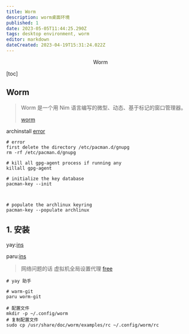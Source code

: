 ```yaml
---
title: Worm
description: worm桌面环境
published: 1
date: 2023-05-05T11:44:25.290Z
tags: desktop environment, worm
editor: markdown
dateCreated: 2023-04-19T15:31:24.022Z
---
```


<center>Worm</center>



[toc]





## Worm

> Worm 是一个用 Nim 语言编写的微型、动态、基于标记的窗口管理器。
>
> [worm](https://github.com/codic12/worm)



archinstall [error](https://www.reddit.com/r/archlinux/comments/w1pmlz/i_keep_getting_an_error_when_doing_archinstall/)

```shell
# error 
first delete the directory /etc/pacman.d/gnupg
rm -rf /etc/pacman.d/gnupg

# kill all gpg-agent process if running any
killall gpg-agent

# initialize the key database
pacman-key --init



# populate the archlinux keyring
pacman-key --populate archlinux
```



## 1. 安装

yay:[ins](https://www.tecmint.com/install-yay-aur-helper-in-arch-linux-and-manjaro/)

paru:[ins](https://ostechnix.com/how-to-install-paru-aur-helper-in-arch-linux/)

> 网络问题的话 虚拟机全局设置代理 [free](https://github.com/freefq/free)

```shell
# yay 助手

# warm-git
paru worm-git

# 配置文件
mkdir -p ~/.config/worm
# 复制配置文件
sudo cp /usr/share/doc/worm/examples/rc ~/.config/worm/rc
```















